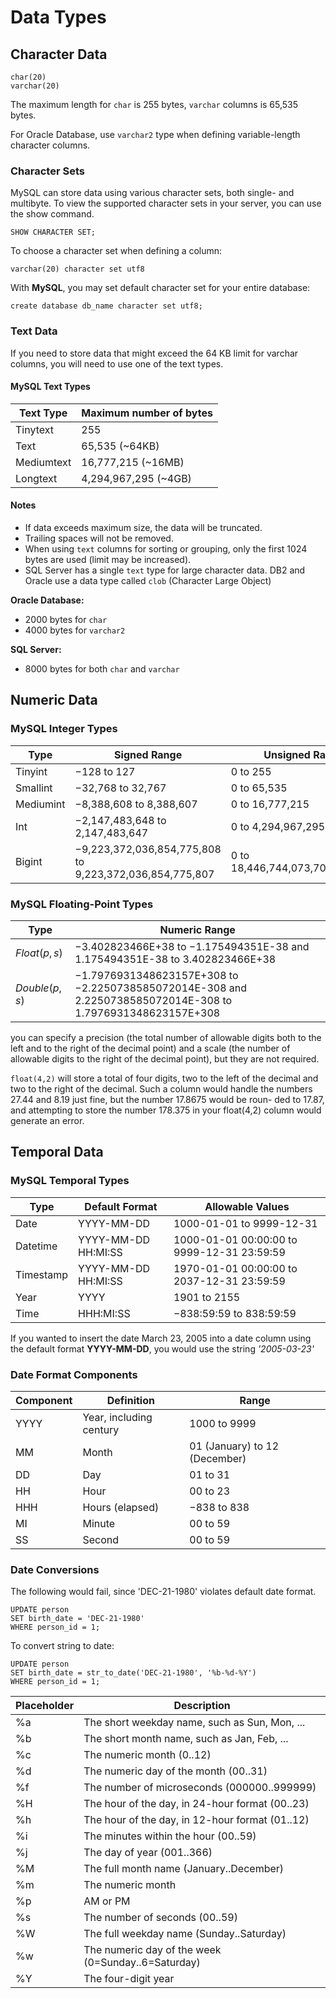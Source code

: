 # Data Types

## Character Data

```mysql
char(20)
varchar(20)
```

The maximum length for `char` is 255 bytes, `varchar` columns is 65,535 bytes.

For Oracle Database, use `varchar2` type when defining variable-length character columns.

### Character Sets

MySQL can store data using various character sets, both single- and multibyte. To view the supported character sets in your server, you can use the show command.

```mysql
SHOW CHARACTER SET;
```

To choose a character set when defining a column:

```mysql
varchar(20) character set utf8
```

With **MySQL**, you may set default character set for your entire database:

```mysql
create database db_name character set utf8;
```

### Text Data

If you need to store data that might exceed the 64 KB limit for varchar columns, you will need to use one of the text types.

#### MySQL Text Types

| Text Type  | Maximum number of bytes |
| ---------- | ----------------------- |
| Tinytext   | 255                     |
| Text       | 65,535 (~64KB)          |
| Mediumtext | 16,777,215 (~16MB)      |
| Longtext   | 4,294,967,295 (~4GB)    |

#### Notes

- If data exceeds maximum size, the data will be truncated.
- Trailing spaces will not be removed.
- When using `text` columns for sorting or grouping, only the first 1024 bytes are used (limit may be increased).
- SQL Server has a single `text` type for large character data. DB2 and Oracle use a data type called `clob` (Character Large Object)

**Oracle Database:**

- 2000 bytes for `char`
- 4000 bytes for `varchar2`

**SQL Server:**

- 8000 bytes for both `char` and `varchar`

## Numeric Data

### MySQL Integer Types

| Type      | Signed Range                                            | Unsigned Range                  |
| --------- | ------------------------------------------------------- | ------------------------------- |
| Tinyint   | −128 to 127                                             | 0 to 255                        |
| Smallint  | −32,768 to 32,767                                       | 0 to 65,535                     |
| Mediumint | −8,388,608 to 8,388,607                                 | 0 to 16,777,215                 |
| Int       | −2,147,483,648 to 2,147,483,647                         | 0 to 4,294,967,295              |
| Bigint    | −9,223,372,036,854,775,808 to 9,223,372,036,854,775,807 | 0 to 18,446,744,073,709,551,615 |

### MySQL Floating-Point Types

| Type          | Numeric Range                                                |
| ------------- | ------------------------------------------------------------ |
| $Float(p,s)$  | −3.402823466E+38 to −1.175494351E-38 and 1.175494351E-38 to 3.402823466E+38 |
| $Double(p,s)$ | −1.7976931348623157E+308 to −2.2250738585072014E-308 and 2.2250738585072014E-308 to 1.7976931348623157E+308 |

you can specify a precision (the total number of allowable digits both to the left and to the right of the decimal point) and a scale (the number of allowable digits to the right of the decimal point), but they are not required.

`float(4,2)` will store a total of four digits, two to the left of the decimal and two to the right of the decimal. Such a column would handle the numbers 27.44 and 8.19 just fine, but the number 17.8675 would be roun- ded to 17.87, and attempting to store the number 178.375 in your float(4,2) column would generate an error.

## Temporal Data

### MySQL Temporal Types

| Type | Default Format | Allowable Values |
| ---- | -------------- | ---------------- |
| Date | YYYY-MM-DD | 1000-01-01 to 9999-12-31 |
| Datetime | YYYY-MM-DD HH:MI:SS | 1000-01-01 00:00:00 to 9999-12-31 23:59:59 |
| Timestamp | YYYY-MM-DD HH:MI:SS | 1970-01-01 00:00:00 to 2037-12-31 23:59:59 |
| Year | YYYY | 1901 to 2155 |
| Time | HHH:MI:SS | −838:59:59 to 838:59:59 |

If you wanted to insert the date March 23, 2005 into a date column using the default format **YYYY-MM-DD**, you would use the string *'2005-03-23'*

### Date Format Components

| Component | Definition | Range |
| --------- | ---------- | ----- |
| YYYY | Year, including century| 1000 to 9999 |
| MM |Month| 01 (January) to 12 (December) |
| DD| Day| 01 to 31 |
| HH| Hour| 00 to 23 |
| HHH| Hours (elapsed)| −838 to 838 |
| MI| Minute |00 to 59 |
| SS |Second |00 to 59|

### Date Conversions

The following would fail, since 'DEC-21-1980' violates default date format.

```mysql
UPDATE person
SET birth_date = 'DEC-21-1980'
WHERE person_id = 1;
```

To convert string to date:

```mysql
UPDATE person
SET birth_date = str_to_date('DEC-21-1980', '%b-%d-%Y')
WHERE person_id = 1;
```

| Placeholder | Description |
| ----------- | ----------- |
| %a | The short weekday name, such as Sun, Mon, ... |
| %b | The short month name, such as Jan, Feb, ... |
| %c | The numeric month (0..12) |
| %d | The numeric day of the month (00..31) |
| %f | The number of microseconds (000000..999999) |
| %H | The hour of the day, in 24-hour format (00..23) |
| %h | The hour of the day, in 12-hour format (01..12) |
| %i | The minutes within the hour (00..59) |
| %j | The day of year (001..366) |
| %M | The full month name (January..December) |
| %m | The numeric month |
| %p | AM or PM |
| %s | The number of seconds (00..59) |
| %W | The full weekday name (Sunday..Saturday) |
| %w | The numeric day of the week (0=Sunday..6=Saturday) |
| %Y | The four-digit year |

